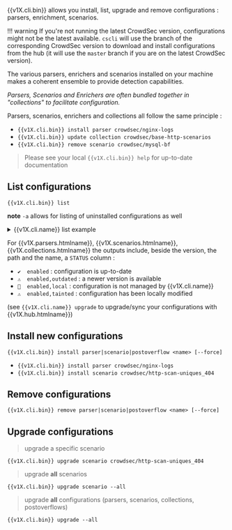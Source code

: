 {{v1X.cli.bin}} allows you install, list, upgrade and remove configurations : parsers, enrichment, scenarios.

!!! warning
    If you're not running the latest CrowdSec version, configurations might not be the latest available. `cscli` will use the branch of the corresponding CrowdSec version to download and install configurations from the hub (it will use the `master` branch if you are on the latest CrowdSec version). 

The various parsers, enrichers and scenarios installed on your machine makes a coherent ensemble to provide detection capabilities.

_Parsers, Scenarios and Enrichers are often bundled together in "collections" to facilitate configuration._

Parsers, scenarios, enrichers and collections all follow the same principle :

 - `{{v1X.cli.bin}} install parser crowdsec/nginx-logs`
 - `{{v1X.cli.bin}} update collection crowdsec/base-http-scenarios`
 - `{{v1X.cli.bin}} remove scenario crowdsec/mysql-bf`

> Please see your local `{{v1X.cli.bin}} help` for up-to-date documentation


## List configurations

```
{{v1X.cli.bin}} list
```

**note** `-a` allows for listing of uninstalled configurations as well

<details>
  <summary>{{v1X.cli.name}} list example</summary>

```bash
$ {{v1X.cli.bin}} list
INFO[0000] Loaded 9 collecs, 14 parsers, 12 scenarios, 1 post-overflow parsers 
INFO[0000] PARSERS:                                     
--------------------------------------------------------------------------------------------------------------------
 NAME                       📦 STATUS    VERSION  LOCAL PATH                                                        
--------------------------------------------------------------------------------------------------------------------
 crowdsec/nginx-logs        ✔️  enabled  0.3      /etc/crowdsec/config/parsers/s01-parse/nginx-logs.yaml        
 crowdsec/geoip-enrich      ✔️  enabled  0.4      /etc/crowdsec/config/parsers/s02-enrich/geoip-enrich.yaml     
 crowdsec/syslog-logs       ✔️  enabled  0.4      /etc/crowdsec/config/parsers/s00-raw/syslog-logs.yaml         
 crowdsec/whitelists        ✔️  enabled  0.4      /etc/crowdsec/config/parsers/s02-enrich/whitelists.yaml       
 crowdsec/http-logs         ✔️  enabled  0.4      /etc/crowdsec/config/parsers/s02-enrich/http-logs.yaml        
 crowdsec/dateparse-enrich  ✔️  enabled  0.4      /etc/crowdsec/config/parsers/s02-enrich/dateparse-enrich.yaml 
--------------------------------------------------------------------------------------------------------------------
INFO[0000] SCENARIOS:                                   
-----------------------------------------------------------------------------------------------------------------------
 NAME                             📦 STATUS    VERSION  LOCAL PATH                                                     
-----------------------------------------------------------------------------------------------------------------------
 crowdsec/http-scan-uniques_404   ✔️  enabled  0.4      /etc/crowdsec/config/scenarios/http-scan-uniques_404.yaml  
 crowdsec/http-crawl-non_statics  ✔️  enabled  0.4      /etc/crowdsec/config/scenarios/http-crawl-non_statics.yaml 
-----------------------------------------------------------------------------------------------------------------------
INFO[0000] COLLECTIONS:                                 
-------------------------------------------------------------------------------------------------------------------
 NAME                          📦 STATUS    VERSION  LOCAL PATH                                                    
-------------------------------------------------------------------------------------------------------------------
 crowdsec/linux                ✔️  enabled  0.2      /etc/crowdsec/config/collections/linux.yaml               
 crowdsec/nginx                ✔️  enabled  0.2      /etc/crowdsec/config/collections/nginx.yaml               
 crowdsec/base-http-scenarios  ✔️  enabled  0.1      /etc/crowdsec/config/collections/base-http-scenarios.yaml 
-------------------------------------------------------------------------------------------------------------------
INFO[0000] POSTOVERFLOWS:                               
--------------------------------------
 NAME  📦 STATUS  VERSION  LOCAL PATH 
--------------------------------------
--------------------------------------

```
</details>



For {{v1X.parsers.htmlname}}, {{v1X.scenarios.htmlname}}, {{v1X.collections.htmlname}} the outputs include, beside the version, the path and the name, a `STATUS` column :

 - `✔️  enabled` : configuration is up-to-date
 - `⚠️  enabled,outdated` : a newer version is available
 - `🚫  enabled,local` : configuration is not managed by {{v1X.cli.name}}
 - `⚠️  enabled,tainted` : configuration has been locally modified

(see `{{v1X.cli.name}} upgrade` to upgrade/sync your configurations with {{v1X.hub.htmlname}})

## Install new configurations


`{{v1X.cli.bin}} install parser|scenario|postoverflow <name> [--force]`


  - `{{v1X.cli.bin}} install parser crowdsec/nginx-logs`
  - `{{v1X.cli.bin}} install scenario crowdsec/http-scan-uniques_404`


## Remove configurations


`{{v1X.cli.bin}} remove parser|scenario|postoverflow <name> [--force]`


## Upgrade configurations

> upgrade a specific scenario

```
{{v1X.cli.bin}} upgrade scenario crowdsec/http-scan-uniques_404
```


> upgrade **all** scenarios

```
{{v1X.cli.bin}} upgrade scenario --all
```

> upgrade **all** configurations (parsers, scenarios, collections, postoverflows)

```
{{v1X.cli.bin}} upgrade --all
```

